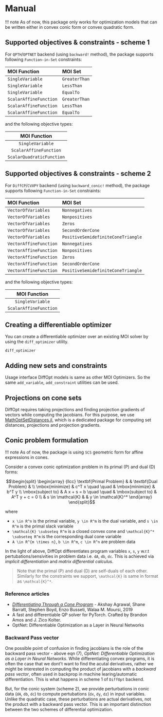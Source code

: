 # Manual

!!! note
    As of now, this package only works for optimization models that can be written either in convex conic form or convex quadratic form.


## Supported objectives & constraints - scheme 1

For `QPTH`/`OPTNET` backend (using `backward!` method), the package supports following `Function-in-Set` constraints: 

|  MOI Function | MOI Set |
|:-------|:---------------|
|    `SingleVariable`    |    `GreaterThan`    |
|    `SingleVariable`    |    `LessThan`    |
|    `SingleVariable`    |    `EqualTo`    |
|    `ScalarAffineFunction`    |    `GreaterThan`    |
|    `ScalarAffineFunction`    |    `LessThan`    |
|    `ScalarAffineFunction`    |    `EqualTo`    |

and the following objective types: 

|  MOI Function |
|:-------:|
|   `SingleVariable`   |
|   `ScalarAffineFunction`   |
| `ScalarQuadraticFunction`  | 


## Supported objectives & constraints - scheme 2

For `DiffCP`/`CVXPY` backend (using `backward_conic!` method), the package supports following `Function-in-Set` constraints: 

|  MOI Function | MOI Set |
|:-------|:---------------|
|    `VectorOfVariables`    |    `Nonnegatives`    |
|    `VectorOfVariables`    |    `Nonpositives`    |
|    `VectorOfVariables`    |    `Zeros`    |
|    `VectorOfVariables`    |    `SecondOrderCone`    |
|    `VectorOfVariables`    |    `PositiveSemidefiniteConeTriangle`    |
|    `VectorAffineFunction`    |    `Nonnegatives`    |
|    `VectorAffineFunction`    |    `Nonpositives`    |
|    `VectorAffineFunction`    |    `Zeros`    |
|    `VectorAffineFunction`    |    `SecondOrderCone`    |
|    `VectorAffineFunction`    |    `PositiveSemidefiniteConeTriangle`    |

and the following objective types: 

|  MOI Function |
|:-------:|
|   `SingleVariable`   |
|   `ScalarAffineFunction`   |


## Creating a differentiable optimizer

You can create a differentiable optimizer over an existing MOI solver by using the `diff_optimizer` utility. 
```@docs
diff_optimizer
```

## Adding new sets and constraints

Usage interface DiffOpt models is same as other MOI Optimizers. So the same `add_variable`, `add_constraint` utilities can be used.


## Projections on cone sets

DiffOpt requires taking projections and finding projection gradients of vectors while computing the jacobians. For this purpose, we use [MathOptSetDistances.jl](https://github.com/matbesancon/MathOptSetDistances.jl), which is a dedicated package for computing set distances, projections and projection gradients.


## Conic problem formulation

!!! note
    As of now, the package is using `SCS` geometric form for affine expressions in cones.

Consider a convex conic optimization problem in its primal (P) and dual (D) forms:
```math
\begin{split}
\begin{array} {llcc}
\textbf{Primal Problem} & & \textbf{Dual Problem} & \\
\mbox{minimize} & c^T x  \quad \quad & \mbox{minimize} & b^T y  \\
\mbox{subject to} & A x + s = b  \quad \quad & \mbox{subject to} & A^T y + c = 0 \\
& s \in \mathcal{K} &  & y \in \mathcal{K}^*
\end{array}
\end{split}
```

where
- ``x \in R^n`` is the primal variable, ``y \in R^m`` is the dual variable, and ``s \in R^m`` is the primal slack
variable
- ``\mathcal{K} \subseteq R^m`` is a closed convex cone and ``\mathcal{K}^* \subseteq R^m`` is the corresponding dual cone
variable
- ``A \in R^{m \times n}``, ``b \in R^m``, ``c \in R^n`` are problem data

In the light of above, DiffOpt differentiates program variables ``x``, ``s``, ``y``  w.r.t pertubations/sensivities in problem data i.e. ``dA``, ``db``, ``dc``. This is achieved via *implicit differentiation* and *matrix differential calculus*.

> Note that the primal (P) and dual (D) are self-duals of each other. Similarly for the constraints we support, ``\mathcal{K}`` is same in format as ``\mathcal{K}^*``.


### Reference articles

- [_Differentiating Through a Cone Program_](https://arxiv.org/abs/1904.09043) - Akshay Agrawal, Shane Barratt, Stephen Boyd, Enzo Busseti, Walaa M. Moursi, 2019
- A fast and differentiable QP solver for PyTorch. Crafted by Brandon Amos and J. Zico Kolter.
- OptNet: Differentiable Optimization as a Layer in Neural Networks

### Backward Pass vector
One possible point of confusion in finding jacobians is the role of the backward pass vector - above eqn (7), *OptNet: Differentiable Optimization as a Layer in Neural Networks*. While differentiating convex programs, it is often the case that we dont't want to find the acutal derivatives, rather we might be interested in  computing the product of jacobians with a *backward pass vector*, often used in backprop in machine learing/automatic differentiation. This is what happens in scheme 1 of `DiffOpt` backend.

But, for the conic system (scheme 2), we provide perturbations in conic data (`dA`, `db`, `dc`) to compute pertubations (`dx`, `dy`, `dz`) in input variables. Unlike the quadratic case, these perturbations are actual derivatives, not the product with a backward pass vector. This is an important distinction between the two schemes of differential optimization.
